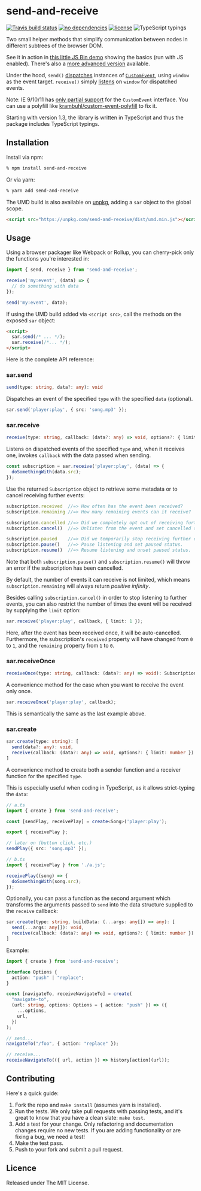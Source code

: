 # send-and-receive

[![Travis build status](https://img.shields.io/travis/martinandert/send-and-receive/master.svg)](https://travis-ci.org/martinandert/send-and-receive)
[![no dependencies](https://img.shields.io/badge/dependencies-none-brightgreen.svg)](https://npmjs.com/package/send-and-receive)
[![license](https://img.shields.io/github/license/martinandert/send-and-receive.svg)](https://github.com/martinandert/send-and-receive/blob/master/LICENSE.txt)
![TypeScript typings](https://img.shields.io/badge/types-TypeScript-blue.svg)

Two small helper methods that simplify communication between nodes in different subtrees of the browser DOM.

See it in action in [this little JS Bin demo](https://jsbin.com/rijekotuna/1/edit?js,output) showing the basics (run with JS enabled). There's also a [more advanced version](https://jsbin.com/tokofivive/1/edit?js,output) available.

Under the hood, `send()` [dispatches](https://developer.mozilla.org/en-US/docs/Web/API/EventTarget/dispatchEvent) instances of [`CustomEvent`](https://developer.mozilla.org/en-US/docs/Web/API/CustomEvent), using `window` as the event target. `receive()` simply [listens](https://developer.mozilla.org/en-US/docs/Web/API/EventTarget/addEventListener) on `window` for dispatched events.

Note: IE 9/10/11 has [only partial support](http://caniuse.com/#search=CustomEvent) for the `CustomEvent` interface. You can use a polyfill like [krambuhl/custom-event-polyfill](https://github.com/krambuhl/custom-event-polyfill) to fix it.

Starting with version 1.3, the library is written in TypeScript and thus the package includes TypeScript typings.


## Installation

Install via npm:

```bash
% npm install send-and-receive
```

Or via yarn:

```bash
% yarn add send-and-receive
```

The UMD build is also available on [unpkg](https://unpkg.com/), adding a `sar` object to the global scope.

```html
<script src="https://unpkg.com/send-and-receive/dist/umd.min.js"></script>
```


## Usage

Using a browser packager like Webpack or Rollup, you can cherry-pick only the functions you're interested in:

```js
import { send, receive } from 'send-and-receive';

receive('my:event', (data) => {
  // do something with data
});

send('my:event', data);
```

If using the UMD build added via `<script src>`, call the methods on the exposed `sar` object:

```html
<script>
  sar.send(/* ... */);
  sar.receive(/*... */);
</script>
```

Here is the complete API reference:


### sar.send

```ts
send(type: string, data?: any): void
```

Dispatches an event of the specified `type` with the specified `data` (optional).

```ts
sar.send('player:play', { src: 'song.mp3' });
```


### sar.receive

```ts
receive(type: string, callback: (data?: any) => void, options?: { limit: number }): Subscription
```

Listens on dispatched events of the specified `type` and, when it receives one, invokes `callback` with the data passed when sending.

```ts
const subscription = sar.receive('player:play', (data) => {
  doSomethingWith(data.src);
});
```

Use the returned `Subscription` object to retrieve some metadata or to cancel receiving further events:

```ts
subscription.received  //=> How often has the event been received?
subscription.remaining //=> How many remaining events can it receive?

subscription.cancelled //=> Did we completely opt out of receiving further events?
subscription.cancel()  //=> Unlisten from the event and set cancelled status.

subscription.paused    //=> Did we temporarily stop receiving further events?
subscription.pause()   //=> Pause listening and set paused status.
subscription.resume()  //=> Resume listening and unset paused status.
```

Note that both `subscription.pause()` and `subscription.resume()` will throw an error if the subscription has been cancelled.

By default, the number of events it can receive is not limited, which means `subscription.remaining` will always return *positive infinity*.

Besides calling `subscription.cancel()` in order to stop listening to further events, you can also restrict the number of times the event will be received by supplying the `limit` option:

```ts
sar.receive('player:play', callback, { limit: 1 });
```

Here, after the event has been received once, it will be auto-cancelled. Furthermore, the subscription's `received` property will have changed from `0` to `1`, and the `remaining` property from `1` to `0`.


### sar.receiveOnce

```ts
receiveOnce(type: string, callback: (data?: any) => void): Subscription
```

A convenience method for the case when you want to receive the event only once.

```ts
sar.receiveOnce('player:play', callback);
```

This is semantically the same as the last example above.


### sar.create

```ts
sar.create(type: string): [
  send(data?: any): void,
  receive(callback: (data?: any) => void, options?: { limit: number }): Subscription
]
```

A convenience method to create both a sender function and a receiver function for the specified `type`.

This is especially useful when coding in TypeScript, as it allows strict-typing the `data`:

```ts
// a.ts
import { create } from 'send-and-receive';

const [sendPlay, receivePlay] = create<Song>('player:play');

export { receivePlay };

// later on (button click, etc.)
sendPlay({ src: 'song.mp3' });
```

```ts
// b.ts
import { receivePlay } from './a.js';

receivePlay((song) => {
  doSomethingWith(song.src);
});
```

Optionally, you can pass a function as the second argument which transforms the arguments passed to `send` into the data structure supplied to the `receive` callback:

```ts
sar.create(type: string, buildData: (...args: any[]) => any): [
  send(...args: any[]): void,
  receive(callback: (data?: any) => void, options?: { limit: number }): Subscription
]
```

Example:

```ts
import { create } from 'send-and-receive';

interface Options {
  action: "push" | "replace";
}

const [navigateTo, receiveNavigateTo] = create(
  "navigate-to",
  (url: string, options: Options = { action: "push" }) => ({
    ...options,
    url,
  })
);

// send...
navigateTo("/foo", { action: "replace" });

// receive...
receiveNavigateTo(({ url, action }) => history[action](url));
```


## Contributing

Here's a quick guide:

1. Fork the repo and `make install` (assumes yarn is installed).
2. Run the tests. We only take pull requests with passing tests, and it's great to know that you have a clean slate: `make test`.
3. Add a test for your change. Only refactoring and documentation changes require no new tests. If you are adding functionality or are fixing a bug, we need a test!
4. Make the test pass.
5. Push to your fork and submit a pull request.


## Licence

Released under The MIT License.
